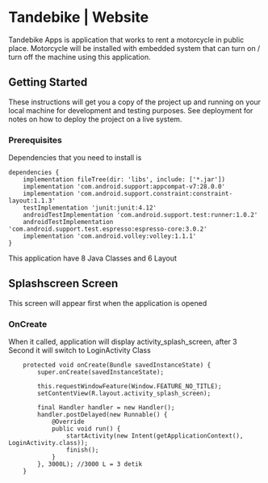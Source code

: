 # Tandebike | Website

Tandebike Apps is application that works to rent a motorcycle in public place. Motorcycle will be installed with embedded system that can turn on / turn off the machine using this application.

## Getting Started

These instructions will get you a copy of the project up and running on your local machine for development and testing purposes. See deployment for notes on how to deploy the project on a live system.

### Prerequisites

Dependencies that you need to install is

```
dependencies {
    implementation fileTree(dir: 'libs', include: ['*.jar'])
    implementation 'com.android.support:appcompat-v7:28.0.0'
    implementation 'com.android.support.constraint:constraint-layout:1.1.3'
    testImplementation 'junit:junit:4.12'
    androidTestImplementation 'com.android.support.test:runner:1.0.2'
    androidTestImplementation 'com.android.support.test.espresso:espresso-core:3.0.2'
    implementation 'com.android.volley:volley:1.1.1'
}
```
This application have 8 Java Classes and 6 Layout


## Splashscreen Screen

This screen will appear first when the application is opened

### OnCreate

When it called, application will display activity_splash_screen, after 3 Second it will switch to LoginActivity Class

```
    protected void onCreate(Bundle savedInstanceState) {
        super.onCreate(savedInstanceState);
        
        this.requestWindowFeature(Window.FEATURE_NO_TITLE);
        setContentView(R.layout.activity_splash_screen);

        final Handler handler = new Handler();
        handler.postDelayed(new Runnable() {
            @Override
            public void run() {
                startActivity(new Intent(getApplicationContext(), LoginActivity.class));
                finish();
            }
        }, 3000L); //3000 L = 3 detik
    }
```

